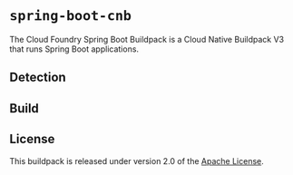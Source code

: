 # `spring-boot-cnb`
The Cloud Foundry Spring Boot Buildpack is a Cloud Native Buildpack V3 that runs Spring Boot applications.

## Detection

## Build

## License
This buildpack is released under version 2.0 of the [Apache License][a].

[a]: https://www.apache.org/licenses/LICENSE-2.0
